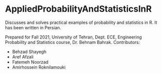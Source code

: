 # AppliedProbabilityAndStatisticsInR
Discusses and solves practical examples of probability and statistics in R. It has been written in Persian.

Prepared for Fall 2021, University of Tehran, Dept. ECE, Engineering Probability and Statistics course, Dr. Behnam Bahrak.
Contributors:
* Behzad Shayegh
* Aref Afzali
* Fatemeh Noorzad
* Amirhossein Roknilamouki
